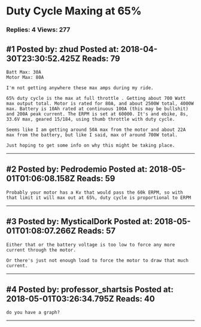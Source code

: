 # Duty Cycle Maxing at 65%

### Replies: 4 Views: 277

## \#1 Posted by: zhud Posted at: 2018-04-30T23:30:52.425Z Reads: 79

```
Batt Max: 30A
Motor Max: 80A

I'm not getting anywhere these max amps during my ride. 

65% duty cycle is the max at full throttle . Getting about 700 Watt max output total. Motor is rated for 80A, and about 2500W total, 4000W max. Battery is 10Ah rated at continuous 100A (this may be bullshit) and 200A peak current. The ERPM is set at 60000. It's and ebike, 8s, 33.6V max, geared 15/184, using thumb throttle with duty cycle.

Seems like I am getting around 50A max from the motor and about 22A max from the battery, but like I said, max of around 700W total. 

Just hoping to get some info on why this might be taking place.
```

---
## \#2 Posted by: Pedrodemio Posted at: 2018-05-01T01:06:08.158Z Reads: 59

```
Probably your motor has a Kv that would pass the 60k ERPM, so with that limit it will max out at 65%, duty cycle is proportional to ERPM
```

---
## \#3 Posted by: MysticalDork Posted at: 2018-05-01T01:08:07.266Z Reads: 57

```
Either that or the battery voltage is too low to force any more current through the motor.

Or there's just not enough load to force the motor to draw that much current.
```

---
## \#4 Posted by: professor_shartsis Posted at: 2018-05-01T03:26:34.795Z Reads: 40

```
do you have a graph?
```

---
